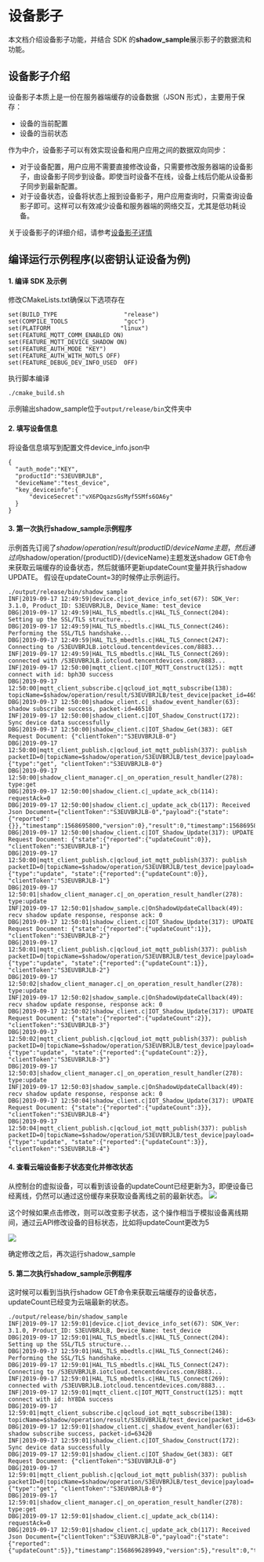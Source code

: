 # 设备影子
本文档介绍设备影子功能，并结合 SDK 的**shadow_sample**展示影子的数据流和功能。

## 设备影子介绍

设备影子本质上是一份在服务器端缓存的设备数据（JSON 形式），主要用于保存：

- 设备的当前配置
- 设备的当前状态

作为中介，设备影子可以有效实现设备和用户应用之间的数据双向同步：

- 对于设备配置，用户应用不需要直接修改设备，只需要修改服务器端的设备影子，由设备影子同步到设备。即使当时设备不在线，设备上线后仍能从设备影子同步到最新配置。
- 对于设备状态，设备将状态上报到设备影子，用户应用查询时，只需查询设备影子即可。这样可以有效减少设备和服务器端的网络交互，尤其是低功耗设备。

关于设备影子的详细介绍，请参考[设备影子详情](https://cloud.tencent.com/document/product/634/11918)

## 编译运行示例程序(以**密钥认证设备**为例)

#### 1. 编译 SDK 及示例
修改CMakeLists.txt确保以下选项存在
```
set(BUILD_TYPE                   "release")
set(COMPILE_TOOLS                "gcc") 
set(PLATFORM 	                "linux")
set(FEATURE_MQTT_COMM_ENABLED ON)
set(FEATURE_MQTT_DEVICE_SHADOW ON)
set(FEATURE_AUTH_MODE "KEY")
set(FEATURE_AUTH_WITH_NOTLS OFF)
set(FEATURE_DEBUG_DEV_INFO_USED  OFF)
```
执行脚本编译
```
./cmake_build.sh 
```
示例输出shadow_sample位于`output/release/bin`文件夹中

#### 2. 填写设备信息
将设备信息填写到配置文件device_info.json中
```
{
  "auth_mode":"KEY",	
  "productId":"S3EUVBRJLB",
  "deviceName":"test_device",	
  "key_deviceinfo":{    
      "deviceSecret":"vX6PQqazsGsMyf5SMfs6OA6y"
  }
}
```
#### 3. 第一次执行shadow_sample示例程序
示例首先订阅了$shadow/operation/result/{productID}/{deviceName}主题，然后通过向$shadow/operation/{productID}/{deviceName}主题发送shadow GET命令来获取云端缓存的设备状态，然后就循环更新updateCount变量并执行shadow UPDATE。
假设在updateCount=3的时候停止示例运行。

```
./output/release/bin/shadow_sample 
INF|2019-09-17 12:49:59|device.c|iot_device_info_set(67): SDK_Ver: 3.1.0, Product_ID: S3EUVBRJLB, Device_Name: test_device
DBG|2019-09-17 12:49:59|HAL_TLS_mbedtls.c|HAL_TLS_Connect(204): Setting up the SSL/TLS structure...
DBG|2019-09-17 12:49:59|HAL_TLS_mbedtls.c|HAL_TLS_Connect(246): Performing the SSL/TLS handshake...
DBG|2019-09-17 12:49:59|HAL_TLS_mbedtls.c|HAL_TLS_Connect(247): Connecting to /S3EUVBRJLB.iotcloud.tencentdevices.com/8883...
INF|2019-09-17 12:49:59|HAL_TLS_mbedtls.c|HAL_TLS_Connect(269): connected with /S3EUVBRJLB.iotcloud.tencentdevices.com/8883...
INF|2019-09-17 12:50:00|mqtt_client.c|IOT_MQTT_Construct(125): mqtt connect with id: bph30 success
DBG|2019-09-17 12:50:00|mqtt_client_subscribe.c|qcloud_iot_mqtt_subscribe(138): topicName=$shadow/operation/result/S3EUVBRJLB/test_device|packet_id=46510
DBG|2019-09-17 12:50:00|shadow_client.c|_shadow_event_handler(63): shadow subscribe success, packet-id=46510
INF|2019-09-17 12:50:00|shadow_client.c|IOT_Shadow_Construct(172): Sync device data successfully
DBG|2019-09-17 12:50:00|shadow_client.c|IOT_Shadow_Get(383): GET Request Document: {"clientToken":"S3EUVBRJLB-0"}
DBG|2019-09-17 12:50:00|mqtt_client_publish.c|qcloud_iot_mqtt_publish(337): publish packetID=0|topicName=$shadow/operation/S3EUVBRJLB/test_device|payload={"type":"get", "clientToken":"S3EUVBRJLB-0"}
DBG|2019-09-17 12:50:00|shadow_client_manager.c|_on_operation_result_handler(278): type:get
DBG|2019-09-17 12:50:00|shadow_client.c|_update_ack_cb(114): requestAck=0
DBG|2019-09-17 12:50:00|shadow_client.c|_update_ack_cb(117): Received Json Document={"clientToken":"S3EUVBRJLB-0","payload":{"state":{"reported":{}},"timestamp":1568695800,"version":0},"result":0,"timestamp":1568695800,"type":"get"}
DBG|2019-09-17 12:50:00|shadow_client.c|IOT_Shadow_Update(317): UPDATE Request Document: {"state":{"reported":{"updateCount":0}}, "clientToken":"S3EUVBRJLB-1"}
DBG|2019-09-17 12:50:00|mqtt_client_publish.c|qcloud_iot_mqtt_publish(337): publish packetID=0|topicName=$shadow/operation/S3EUVBRJLB/test_device|payload={"type":"update", "state":{"reported":{"updateCount":0}}, "clientToken":"S3EUVBRJLB-1"}
DBG|2019-09-17 12:50:01|shadow_client_manager.c|_on_operation_result_handler(278): type:update
INF|2019-09-17 12:50:01|shadow_sample.c|OnShadowUpdateCallback(49): recv shadow update response, response ack: 0
DBG|2019-09-17 12:50:01|shadow_client.c|IOT_Shadow_Update(317): UPDATE Request Document: {"state":{"reported":{"updateCount":1}}, "clientToken":"S3EUVBRJLB-2"}
DBG|2019-09-17 12:50:01|mqtt_client_publish.c|qcloud_iot_mqtt_publish(337): publish packetID=0|topicName=$shadow/operation/S3EUVBRJLB/test_device|payload={"type":"update", "state":{"reported":{"updateCount":1}}, "clientToken":"S3EUVBRJLB-2"}
DBG|2019-09-17 12:50:02|shadow_client_manager.c|_on_operation_result_handler(278): type:update
INF|2019-09-17 12:50:02|shadow_sample.c|OnShadowUpdateCallback(49): recv shadow update response, response ack: 0
DBG|2019-09-17 12:50:02|shadow_client.c|IOT_Shadow_Update(317): UPDATE Request Document: {"state":{"reported":{"updateCount":2}}, "clientToken":"S3EUVBRJLB-3"}
DBG|2019-09-17 12:50:02|mqtt_client_publish.c|qcloud_iot_mqtt_publish(337): publish packetID=0|topicName=$shadow/operation/S3EUVBRJLB/test_device|payload={"type":"update", "state":{"reported":{"updateCount":2}}, "clientToken":"S3EUVBRJLB-3"}
DBG|2019-09-17 12:50:03|shadow_client_manager.c|_on_operation_result_handler(278): type:update
INF|2019-09-17 12:50:03|shadow_sample.c|OnShadowUpdateCallback(49): recv shadow update response, response ack: 0
DBG|2019-09-17 12:50:04|shadow_client.c|IOT_Shadow_Update(317): UPDATE Request Document: {"state":{"reported":{"updateCount":3}}, "clientToken":"S3EUVBRJLB-4"}
DBG|2019-09-17 12:50:04|mqtt_client_publish.c|qcloud_iot_mqtt_publish(337): publish packetID=0|topicName=$shadow/operation/S3EUVBRJLB/test_device|payload={"type":"update", "state":{"reported":{"updateCount":3}}, "clientToken":"S3EUVBRJLB-4"}
```
#### 4. 查看云端设备影子状态变化并修改状态
从控制台的虚拟设备，可以看到该设备的updateCount已经更新为3，即便设备已经离线，仍然可以通过这份缓存来获取设备离线之前的最新状态。
![](https://main.qcloudimg.com/raw/ec18636eb38ee25ae21389a0004cd094.png)

这个时候如果点击修改，则可以改变影子状态，这个操作相当于模拟设备离线期间，通过云API修改设备的目标状态，比如将updateCount更改为5

![](https://main.qcloudimg.com/raw/9719fa972cbf158165ae208113e7bc19.png)

确定修改之后，再次运行shadow_sample

#### 5. 第二次执行shadow_sample示例程序
这时候可以看到当执行shadow GET命令来获取云端缓存的设备状态，updateCount已经变为云端最新的状态。
``` 
./output/release/bin/shadow_sample 
INF|2019-09-17 12:59:01|device.c|iot_device_info_set(67): SDK_Ver: 3.1.0, Product_ID: S3EUVBRJLB, Device_Name: test_device
DBG|2019-09-17 12:59:01|HAL_TLS_mbedtls.c|HAL_TLS_Connect(204): Setting up the SSL/TLS structure...
DBG|2019-09-17 12:59:01|HAL_TLS_mbedtls.c|HAL_TLS_Connect(246): Performing the SSL/TLS handshake...
DBG|2019-09-17 12:59:01|HAL_TLS_mbedtls.c|HAL_TLS_Connect(247): Connecting to /S3EUVBRJLB.iotcloud.tencentdevices.com/8883...
INF|2019-09-17 12:59:01|HAL_TLS_mbedtls.c|HAL_TLS_Connect(269): connected with /S3EUVBRJLB.iotcloud.tencentdevices.com/8883...
INF|2019-09-17 12:59:01|mqtt_client.c|IOT_MQTT_Construct(125): mqtt connect with id: hY8DA success
DBG|2019-09-17 12:59:01|mqtt_client_subscribe.c|qcloud_iot_mqtt_subscribe(138): topicName=$shadow/operation/result/S3EUVBRJLB/test_device|packet_id=63420
DBG|2019-09-17 12:59:01|shadow_client.c|_shadow_event_handler(63): shadow subscribe success, packet-id=63420
INF|2019-09-17 12:59:01|shadow_client.c|IOT_Shadow_Construct(172): Sync device data successfully
DBG|2019-09-17 12:59:01|shadow_client.c|IOT_Shadow_Get(383): GET Request Document: {"clientToken":"S3EUVBRJLB-0"}
DBG|2019-09-17 12:59:01|mqtt_client_publish.c|qcloud_iot_mqtt_publish(337): publish packetID=0|topicName=$shadow/operation/S3EUVBRJLB/test_device|payload={"type":"get", "clientToken":"S3EUVBRJLB-0"}
DBG|2019-09-17 12:59:01|shadow_client_manager.c|_on_operation_result_handler(278): type:get
DBG|2019-09-17 12:59:01|shadow_client.c|_update_ack_cb(114): requestAck=0
DBG|2019-09-17 12:59:01|shadow_client.c|_update_ack_cb(117): Received Json Document={"clientToken":"S3EUVBRJLB-0","payload":{"state":{"reported":{"updateCount":5}},"timestamp":1568696289949,"version":5},"result":0,"timestamp":1568696341,"type":"get"}
```
